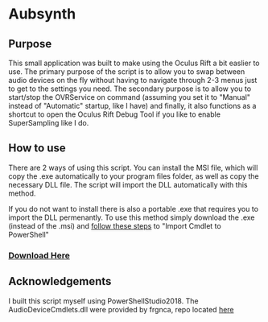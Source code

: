 # Aubsynth

## Purpose
This small application was built to make using the Oculus Rift a bit easlier to use. The primary purpose of the script is to allow you to swap between audio devices on the fly without having to navigate through 2-3 menus just to get to the settings you need. The secondary purpose is to allow you to start/stop the OVRService on command (assuming you set it to "Manual" instead of "Automatic" startup, like I have) and finally, it also functions as a shortcut to open the Oculus Rift Debug Tool if you like to enable SuperSampling like I do. 


## How to use
There are 2 ways of using this script. You can install the MSI file, which will copy the .exe automatically to your program files folder, as well as copy the necessary DLL file. The script will import the DLL automatically with this method. 

If you do not want to install there is also a portable .exe that requires you to import the DLL permenantly. To use this method simply download the .exe (instead of the .msi) and [follow these steps](https://github.com/frgnca/AudioDeviceCmdlets) to "Import Cmdlet to PowerShell"

### [Download Here](https://github.com/aubsynth/Aubsynth/tree/master/Audio%20Select/bin/x64)

## Acknowledgements
I built this script myself using PowerShellStudio2018. The AudioDeviceCmdlets.dll were provided by frgnca, repo located [here](https://github.com/frgnca/AudioDeviceCmdlets)
